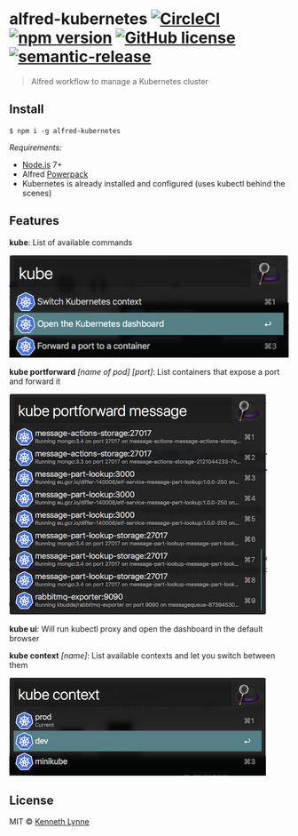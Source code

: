 # alfred-kubernetes [![CircleCI](https://circleci.com/gh/kennethlynne/alfred-kubernetes/tree/master.svg?style=svg)](https://circleci.com/gh/kennethlynne/alfred-kubernetes/tree/master) [![npm version](https://badge.fury.io/js/alfred-kubernetes.svg)](https://badge.fury.io/js/alfred-kubernetes) [![GitHub license](https://img.shields.io/github/license/kennethlynne/alfred-kubernetes.svg)](https://github.com/kennethlynne/alfred-kubernetes/blob/master/license) [![semantic-release](https://img.shields.io/badge/%20%20%F0%9F%93%A6%F0%9F%9A%80-semantic--release-e10079.svg)](https://github.com/semantic-release/semantic-release)

> Alfred workflow to manage a Kubernetes cluster


## Install

```
$ npm i -g alfred-kubernetes
```

*Requirements:*
 * [Node.js](https://nodejs.org) 7+
 * Alfred [Powerpack](https://www.alfredapp.com/powerpack/)
 * Kubernetes is already installed and configured (uses kubectl behind the scenes)

## Features

__kube__: List of available commands

![kube](screenshots/kube.png "Main menu")

__kube portforward__ *[name of pod]* *[port]*: List containers that expose a port and forward it

![portforward name port](screenshots/portforward.png "Port forward a pod on a designated port")

__kube ui__: Will run kubectl proxy and open the dashboard in the default browser

__kube context__ *[name]*: List available contexts and let you switch between them

![context](screenshots/context.png "Switch contexts easily")

## License

MIT © [Kenneth Lynne](http://kenneth.ly)
